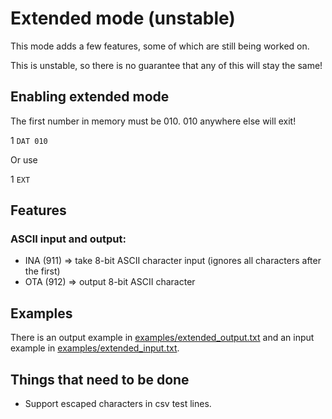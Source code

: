 # Extended mode (unstable)

This mode adds a few features, some of which are still being worked on.

This is unstable, so there is no guarantee that any of this will stay the same!

## Enabling extended mode
The first number in memory must be 010. 010 anywhere else will exit!

1 `DAT 010`

Or use

1 `EXT`

## Features

### ASCII input and output:
- INA (911) => take 8-bit ASCII character input (ignores all characters after the first)
- OTA (912) => output 8-bit ASCII character

## Examples
There is an output example in [examples/extended_output.txt](examples/extended_output.txt) and an input example in [examples/extended_input.txt](examples/extended_input.txt).

## Things that need to be done
- Support escaped characters in csv test lines.
